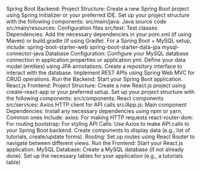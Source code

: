 Spring Boot Backend:
Project Structure:
Create a new Spring Boot project using Spring Initializer or your preferred IDE.
Set up your project structure with the following components:
src/main/java: Java source code
src/main/resources: Configuration files
src/test: Test classes
Dependencies:
Add the necessary dependencies in your pom.xml (if using Maven) or build.gradle (if using Gradle). For a Spring Boot + MySQL setup, include:
spring-boot-starter-web
spring-boot-starter-data-jpa
mysql-connector-java
Database Configuration:
Configure your MySQL database connection in application.properties or application.yml.
Define your data model (entities) using JPA annotations.
Create a repository interface to interact with the database.
Implement REST APIs using Spring Web MVC for CRUD operations.
Run the Backend:
Start your Spring Boot application.
React.js Frontend:
Project Structure:
Create a new React.js project using create-react-app or your preferred setup.
Set up your project structure with the following components:
src/components: React components
src/services: Axios HTTP client for API calls
src/App.js: Main component
Dependencies:
Install any necessary dependencies using npm or yarn. Common ones include:
axios: For making HTTP requests
react-router-dom: For routing
bootstrap: For styling
API Calls:
Use Axios to make API calls to your Spring Boot backend.
Create components to display data (e.g., list of tutorials, create/update forms).
Routing:
Set up routes using React Router to navigate between different views.
Run the Frontend:
Start your React.js application.
MySQL Database:
Create a MySQL database (if not already done).
Set up the necessary tables for your application (e.g., a tutorials table)
